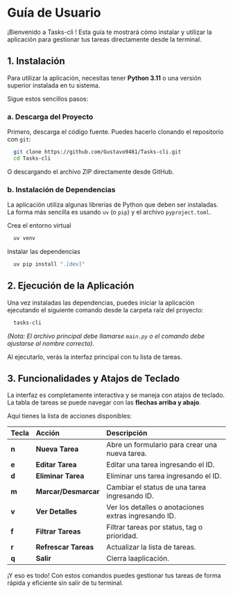 # Guía de Usuario

¡Bienvenido a Tasks-cli ! Esta guía te mostrará cómo instalar y utilizar la aplicación para gestionar tus tareas directamente desde la terminal.

## 1. Instalación

Para utilizar la aplicación, necesitas tener **Python 3.11** o una versión superior instalada en tu sistema.

Sigue estos sencillos pasos:

### a. Descarga del Proyecto

Primero, descarga el código fuente. Puedes hacerlo clonando el repositorio
con `git`:
```bash
  git clone https://github.com/Gustavo9481/Tasks-cli.git
  cd Tasks-cli
```

O descargando el archivo ZIP directamente desde GitHub.

### b. Instalación de Dependencias

La aplicación utiliza algunas librerías de Python que deben ser instaladas. 
La forma más sencilla es usando `uv` (o `pip`) y el archivo `pyproject.toml`.

Crea el entorno virtual
```bash
  uv venv
```
Instalar las dependencias
```bash
  uv pip install ".[dev]"
```

## 2. Ejecución de la Aplicación

Una vez instaladas las dependencias, puedes iniciar la aplicación ejecutando el
siguiente comando desde la carpeta raíz del proyecto:
```bash
  tasks-cli
```

*(Nota: El archivo principal debe llamarse `main.py` o el comando debe 
ajustarse al nombre correcto).*

Al ejecutarlo, verás la interfaz principal con tu lista de tareas.

## 3. Funcionalidades y Atajos de Teclado

La interfaz es completamente interactiva y se maneja con atajos de teclado. 
La tabla de tareas se puede navegar con las **flechas arriba y abajo**.

Aquí tienes la lista de acciones disponibles:

| Tecla | Acción               | Descripción                                          |
| :---- | :------------------- | :--------------------------------------------------- |
| **n** | **Nueva Tarea**      | Abre un formulario para crear una nueva tarea.       |
| **e** | **Editar Tarea**     | Editar una tarea ingresando el ID.                   |
| **d** | **Eliminar Tarea**   | Eliminar uns tarea ingresando el ID.                 |
| **m** | **Marcar/Desmarcar** | Cambiar el status de una tarea ingresando ID.        |
| **v** | **Ver Detalles**     | Ver los detalles o anotaciones extras ingresando ID. |
| **f** | **Filtrar Tareas**   | Filtrar tareas por status, tag o prioridad.          |
| **r** | **Refrescar Tareas** | Actualizar la lista de tareas.                       |
| **q** | **Salir**            | Cierra laaplicación.                                 |

¡Y eso es todo! Con estos comandos puedes gestionar tus tareas de forma rápida 
y eficiente sin salir de tu terminal.
